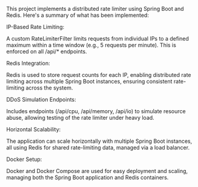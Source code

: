 This project implements a distributed rate limiter using Spring Boot and Redis. Here's a summary of what has been implemented:

IP-Based Rate Limiting:

A custom RateLimiterFilter limits requests from individual IPs to a defined maximum within a time window (e.g., 5 requests per minute). This is enforced on all /api/* endpoints.

Redis Integration:

Redis is used to store request counts for each IP, enabling distributed rate limiting across multiple Spring Boot instances, ensuring consistent rate-limiting across the system.

DDoS Simulation Endpoints:

Includes endpoints (/api/cpu, /api/memory, /api/io) to simulate resource abuse, allowing testing of the rate limiter under heavy load.

Horizontal Scalability:

The application can scale horizontally with multiple Spring Boot instances, all using Redis for shared rate-limiting data, managed via a load balancer.

Docker Setup:

Docker and Docker Compose are used for easy deployment and scaling, managing both the Spring Boot application and Redis containers.
